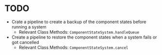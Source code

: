 # TODO

- Crate a pipeline to create a backup of the component states before running a system 
  - Relevant Class Methods: `ComponentStateSystem.handleQueue`
- Create a pipeline to restore the component states when a system fails or got cancelled
  - Relevant Class Methods: `ComponentStateSystem.cancel`

